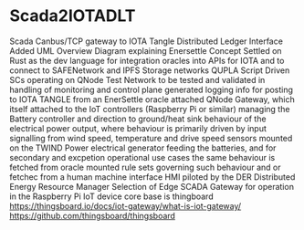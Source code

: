 # Scada2IOTADLT
Scada Canbus/TCP gateway to IOTA Tangle Distributed Ledger Interface 
Added UML Overview Diagram explaining Enersettle Concept 
Settled on Rust as the dev language for integration oracles into APIs for IOTA  and to connect to SAFENetwork and IPFS Storage networks
QUPLA Script  Driven SCs  operating on QNode Test Network  to be tested and validated in handling of monitoring and control plane generated logging info for posting to IOTA TANGLE from  an EnerSettle oracle attached QNode Gateway, which itself  attached to the IoT controllers (Raspberry Pi or similar) managing the Battery controller and direction to ground/heat sink  behaviour of the electrical power output, where behaviour is primarily driven by input signalling from wind speed, temperature and drive speed sensors mounted on the TWIND Power electrical generator feeding the batteries, and for secondary and excpetion operational use cases the same behaviour is fetched from oracle mounted rule sets governing such behaviour  and or fetchec from a human machine interface HMI piloted by the DER Distributed Energy Resource Manager
Selection of Edge SCADA Gateway for operation in the Raspberry Pi IoT device core base  is thingboard https://thingsboard.io/docs/iot-gateway/what-is-iot-gateway/ https://github.com/thingsboard/thingsboard 
